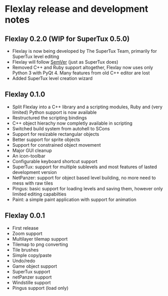 # Flexlay release and development notes

## Flexlay 0.2.0 (WIP for SuperTux 0.5.0)

- Flexlay is now being developed by The SuperTux Team, primarily for SuperTux
  level editing
- Flexlay will follow [SemVer](http://semver.org/) (just as SuperTux does)
- Removed C++ and Ruby support altogether, Flexlay now uses only Python 3 with
  PyQt 4. Many features from old C++ editor are lost
- Added SuperTux level creation wizard

## Flexlay 0.1.0

- Split Flexlay into a C++ library and a scripting modules, Ruby and (very limited)
  Python support is now available
- Restructured the scripting bindings
- C++ object hierachy now completly available in scripting
- Switched build system from autohell to SCons
- Support for resizable rectangular objects
- Better support for sprite objects
- Support for constrained object movement
- Major GUI cleanup
- An icon-toolbar
- Configurable keyboard shortcut support
- SuperTux: support for multiple sublevels and most features of lasted development
  version
- NetPanzer: support for object based level building, no more need to mess with
  raw tiles
- Pingus: basic support for loading levels and saving them, however only limited
  editing capabilties
- Paint: a simple paint application with support for animation

## Flexlay 0.0.1

- First release
- Zoom support
- Multilayer tilemap support
- Tilemap to png converting
- Tile brushes
- Simple copy/paste
- Undo/redo
- Game object support
- SuperTux support
- netPanzer support
- Windstille support
- Pingus support (load only)
